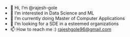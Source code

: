 - 👋 Hi, I’m @rajesh-gole
- 👀 I’m interested in Data Science and ML
- 🌱 I’m currently doing Master of Computer Applications
- 💞️ I’m looking for a SDE in a esteemed organizations
- 📫 How to reach me :) rajeshgole96@gmail.com

<!---
rajesh-gole/rajesh-gole is a ✨ special ✨ repository .
--->
